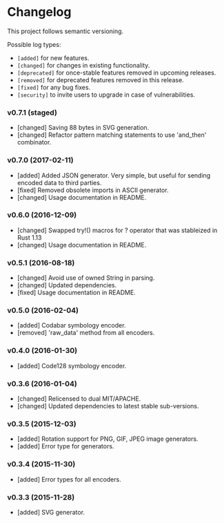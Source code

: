 # Changelog

This project follows semantic versioning.

Possible log types:

- `[added]` for new features.
- `[changed]` for changes in existing functionality.
- `[deprecated]` for once-stable features removed in upcoming releases.
- `[removed]` for deprecated features removed in this release.
- `[fixed]` for any bug fixes.
- `[security]` to invite users to upgrade in case of vulnerabilities.

### v0.7.1 (staged)

- [changed] Saving 88 bytes in SVG generation.
- [changed] Refactor pattern matching statements to use 'and_then' combinator.

### v0.7.0 (2017-02-11)

- [added] Added JSON generator. Very simple, but useful for sending encoded data to third parties.
- [fixed] Removed obsolete imports in ASCII generator.
- [changed] Usage documentation in README.

### v0.6.0 (2016-12-09)

- [changed] Swapped try!() macros for ? operator that was stableized in Rust 1.13
- [changed] Usage documentation in README.

### v0.5.1 (2016-08-18)

- [changed] Avoid use of owned String in parsing.
- [changed] Updated dependencies.
- [fixed] Usage documentation in README.

### v0.5.0 (2016-02-04)

- [added] Codabar symbology encoder.
- [removed] 'raw_data' method from all encoders.

### v0.4.0 (2016-01-30)

- [added] Code128 symbology encoder.

### v0.3.6 (2016-01-04)

- [changed] Relicensed to dual MIT/APACHE.
- [changed] Updated dependencies to latest stable sub-versions.

### v0.3.5 (2015-12-03)

- [added] Rotation support for PNG, GIF, JPEG image generators.
- [added] Error type for generators.

### v0.3.4 (2015-11-30)

- [added] Error types for all encoders.

### v0.3.3 (2015-11-28)

- [added] SVG generator.
